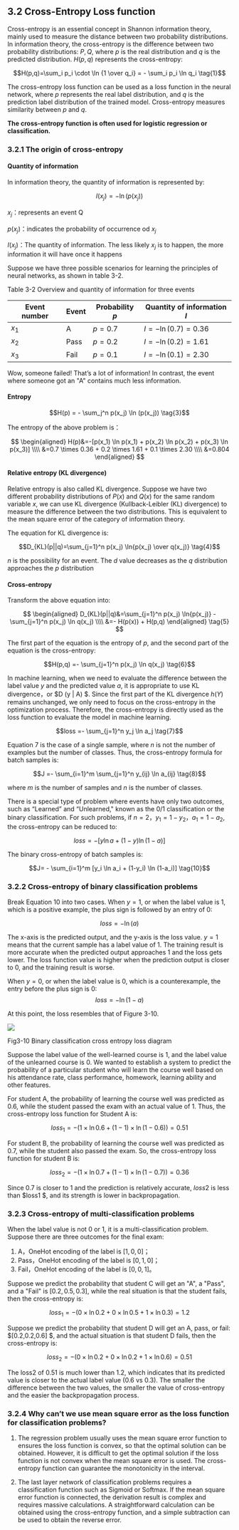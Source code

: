 <!--Copyright © Microsoft Corporation. All rights reserved.
  适用于[License](https://github.com/Microsoft/ai-edu/blob/master/LICENSE.md)版权许可-->

## 3.2 Cross-Entropy Loss function

Cross-entropy is an essential concept in Shannon information theory, mainly used to measure the distance between two probability distributions. In information theory, the cross-entropy is the difference between two probability distributions: $P, Q$, where $p$ is the real distribution and $q$ is the predicted distribution. $H(p,q)$ represents the cross-entropy:

$$H(p,q)=\sum_i p_i \cdot \ln {1 \over q_i} = - \sum_i p_i \ln q_i \tag{1}$$

The cross-entropy loss function can be used as a loss function in the neural network, where $p$ represents the real label distribution, and $q$ is the prediction label distribution of the trained model. Cross-entropy measures similarity between $p$ and $q$.

**The cross-entropy function is often used for logistic regression or classification.**

### 3.2.1 The origin of cross-entropy

#### Quantity of information

In information theory, the quantity of information is represented by:

$$I(x_j) = -\ln (p(x_j)) \tag{2}$$

$x_j$：represents an event Q

$p(x_j)$：indicates the probability of occurrence od $x_j$ 

$I(x_j)$：The quantity of information. The less likely $x_j$ is to happen, the more information it will have once it happens

Suppose we have three possible scenarios for learning the principles of neural networks, as shown in table 3-2.

Table 3-2 Overview and quantity of information for three events

|Event number|Event|Probability $p$|Quantity of information $I$|
|---|---|---|---|
|$x_1$|A|$p=0.7$|$I=-\ln(0.7)=0.36$|
|$x_2$|Pass|$p=0.2$|$I=-\ln(0.2)=1.61$|
|$x_3$|Fail|$p=0.1$|$I=-\ln(0.1)=2.30$|

Wow, someone failed! That’s a lot of information! In contrast, the event where someone got an "A" contains much less information.

#### Entropy

$$H(p) = - \sum_j^n p(x_j) \ln (p(x_j)) \tag{3}$$

The entropy of the above problem is：

$$
\begin{aligned}  
H(p)&=-[p(x_1) \ln p(x_1) + p(x_2) \ln p(x_2) + p(x_3) \ln p(x_3)] \\\\
&=0.7 \times 0.36 + 0.2 \times 1.61 + 0.1 \times 2.30 \\\\
&=0.804
\end{aligned}
$$

#### Relative entropy (KL divergence)

Relative entropy is also called KL divergence. Suppose we have two different probability distributions of $P(x)$ and $Q(x)$ for the same random variable $x$, we can use KL divergence (Kullback-Leibler (KL) divergence) to measure the difference between the two distributions. This is equivalent to the mean square error of the category of information theory.

The equation for KL divergence is:

$$D_{KL}(p||q)=\sum_{j=1}^n p(x_j) \ln{p(x_j) \over q(x_j)} \tag{4}$$

$n$ is the possibility for an event. 
The $d$ value decreases as the $q$ distribution approaches the $p$ distribution

#### Cross-entropy

Transform the above equation into:

$$
\begin{aligned}  
D_{KL}(p||q)&=\sum_{j=1}^n p(x_j) \ln{p(x_j)} - \sum_{j=1}^n p(x_j) \ln q(x_j) \\\\
&=- H(p(x)) + H(p,q) 
\end{aligned}
\tag{5}
$$

The first part of the equation is the entropy of $p$, and the second part of the equation is the cross-entropy:

$$H(p,q) =- \sum_{j=1}^n p(x_j) \ln q(x_j) \tag{6}$$

In machine learning, when we need to evaluate the difference between the label value $y$ and the predicted value $a$, it is appropriate to use KL divergence，or $D (y | A) $.  Since the first part of the KL divergence $h (Y)$ remains unchanged, we only need to focus on the cross-entropy in the optimization process. Therefore, the cross-entropy is directly used as the loss function to evaluate the model in machine learning.

$$loss =- \sum_{j=1}^n y_j \ln a_j \tag{7}$$

Equation 7 is the case of a single sample, where $n$ is not the number of examples but the number of classes. Thus, the cross-entropy formula for batch samples is:

$$J =- \sum_{i=1}^m \sum_{j=1}^n y_{ij} \ln a_{ij} \tag{8}$$

where $m$ is the number of samples and $n$ is the number of classes.

There is a special type of problem where events have only two outcomes, such as “Learned” and “Unlearned," known as the $0/1$ classification or the binary classification. For such problems, if $n=2，y_1=1-y_2，a_1=1-a_2$, the cross-entropy can be reduced to:

$$loss =-[y \ln a + (1-y) \ln (1-a)] \tag{9}$$

The binary cross-entropy of batch samples is:

$$J= - \sum_{i=1}^m [y_i \ln a_i + (1-y_i) \ln (1-a_i)] \tag{10}$$

### 3.2.2 Cross-entropy of binary classification problems

Break Equation 10 into two cases. When $y = 1$, or when the label value is $1$, which is a positive example, the plus sign is followed by an entry of $0$:

$$loss = -\ln(a) \tag{11}$$

The x-axis is the predicted output, and the y-axis is the loss value. $y = 1$ means that the current sample has a label value of 1. The training result is more accurate when the predicted output approaches 1 and the loss gets lower. The loss function value is higher when the prediction output is closer to 0, and the training result is worse.

When $y=0$, or when the label value is 0, which is a counterexample, the entry before the plus sign is 0:
$$loss = -\ln (1-a) \tag{12}$$

At this point, the loss resembles that of Figure 3-10.

![](https://aiedugithub4a2.blob.core.windows.net/a2-images/Images/3/crossentropy2.png)

Fig3-10 Binary classification cross entropy loss diagram

Suppose the label value of the well-learned course is 1, and the label value of the unlearned course is 0. We wanted to establish a system to predict the probability of a particular student who will learn the course well based on his attendance rate, class performance, homework, learning ability and other features.

For student A, the probability of learning the course well was predicted as 0.6, while the student passed the exam with an actual value of 1. Thus, the cross-entropy loss function for Student A is:

$$
loss_1 = -(1 \times \ln 0.6 + (1-1) \times \ln (1-0.6)) = 0.51
$$

For student B, the probability of learning the course well was predicted as 0.7, while the student also passed the exam. So, the cross-entropy loss function for student B is:

$$
loss_2 = -(1 \times \ln 0.7 + (1-1) \times \ln (1-0.7)) = 0.36
$$

Since 0.7 is closer to 1 and the prediction is relatively accurate, $loss2$ is less than $loss1 $, and its strength is lower in backpropagation.

### 3.2.3 Cross-entropy of multi-classification problems

When the label value is not 0 or 1, it is a multi-classification problem. Suppose there are three outcomes for the final exam:

1. A，OneHot encoding of the label is $[1,0,0]$；
2. Pass，OneHot encoding of the label is  $[0,1,0]$；
3. Fail，OneHot encoding of the label is  $[0,0,1]$。

Suppose we predict the probability that student C will get an "A", a "Pass", and a "Fail" is $[0.2,0.5,0.3]$, while the real situation is that the student fails, then the cross-entropy is:

$$
loss_1 = -(0 \times \ln 0.2 + 0 \times \ln 0.5 + 1 \times \ln 0.3) = 1.2
$$

Suppose we predict the probability that student D will get an A, pass, or fail: $[0.2,0.2,0.6] $, and the actual situation is that student D fails, then the cross-entropy is:

$$
loss_2 = -(0 \times \ln 0.2 + 0 \times \ln 0.2 + 1 \times \ln 0.6) = 0.51
$$

The loss2 of 0.51 is much lower than 1.2, which indicates that its predicted value is closer to the actual label value (0.6 vs 0.3). The smaller the difference between the two values, the smaller the value of cross-entropy and the easier the backpropagation process.

### 3.2.4 Why can’t we use mean square error as the loss function for classification problems?

1. The regression problem usually uses the mean square error function to ensures the loss function is convex, so that the optimal solution can be obtained. 
However, it is difficult to get the optimal solution if the loss function is not convex when the mean square error is used. The cross-entropy function can guarantee the monotonicity in the interval.

2. The last layer network of classification problems requires a classification function such as Sigmoid or Softmax. If the mean square error function is connected, the derivation result is complex and requires massive calculations.
A straightforward calculation can be obtained using the cross-entropy function, and a simple subtraction can be used to obtain the reverse error.